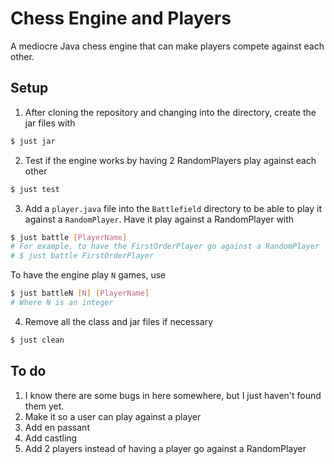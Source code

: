 # Chess Engine and Players
A mediocre Java chess engine that can make players compete against each other.
## Setup
1) After cloning the repository and changing into the directory, create the jar files with
```sh
$ just jar
```
2) Test if the engine works by having 2 RandomPlayers play against each other
```sh
$ just test
```
3) Add a `player.java` file into the `Battlefield` directory to be able to play it against a `RandomPlayer`. Have it play against a RandomPlayer with
```sh
$ just battle [PlayerName]
# For example, to have the FirstOrderPlayer go against a RandomPlayer
# $ just battle FirstOrderPlayer
```
To have the engine play `N` games, use
```sh
$ just battleN [N] [PlayerName]
# Where N is an integer
```
4) Remove all the class and jar files if necessary
```sh
$ just clean
```

## To do
1. I know there are some bugs in here somewhere, but I just haven't found them yet.
2. Make it so a user can play against a player
3. Add en passant
4. Add castling
5. Add 2 players instead of having a player go against a RandomPlayer